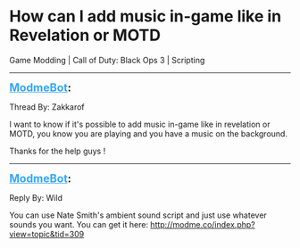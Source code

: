 # How can I add music in-game like in Revelation or MOTD
Game Modding | Call of Duty: Black Ops 3 | Scripting

---
<strong style="font-size: 1.4em;"><span style="text-decoration: underline;text-decoration-color: #34a7f9;"><span style="color:#34a7f9;">ModmeBot</span></span>:</strong>

<p>Thread By: Zakkarof<br /><p style="text-align:left;">I want to know if it&#39;s possible to add music in-game like in revelation or MOTD, you know you are playing and you have a music on the background. </p><p style="text-align:left;">Thanks for the help guys ! </p></p>

---
<strong style="font-size: 1.4em;"><span style="text-decoration: underline;text-decoration-color: #34a7f9;"><span style="color:#34a7f9;">ModmeBot</span></span>:</strong>

<p>Reply By: Wild<br /><p style="text-align:left;">You can use Nate Smith&#39;s ambient sound script and just use whatever sounds you want. You can get it here: <a href="index.php?view=topic&tid=309">http://modme.co/index.php?view=topic&amp;tid=309</a></p></p>
